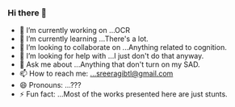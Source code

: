 ### Hi there 👋

<!--
**Sreerag-ibtl/Sreerag-ibtl** is a ✨ _special_ ✨ repository because its `README.md` (this file) appears on your GitHub profile.
-->


- 🔭 I’m currently working on ...OCR
- 🌱 I’m currently learning ...There's a lot.
- 👯 I’m looking to collaborate on ...Anything related to cognition.
- 🤔 I’m looking for help with ...I just don't do that anyway.
- 💬 Ask me about ...Anything that don't turn on my SAD.
- 📫 How to reach me: ...sreeragibtl@gmail.com
- 😄 Pronouns: ...???
- ⚡ Fun fact: ...Most of the works presented here are just stunts.
